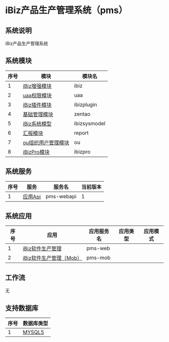 # iBiz产品生产管理系统（pms）
## 系统说明
iBiz产品生产管理系统

## 系统模块
| 序号 | 模块 | 模块名 |
| ---- | ---- | ---- |
| 1 | [iBiz增强模块](module/ibiz) | ibiz |
| 2 | [uaa权限模块](module/uaa) | uaa |
| 3 | [iBiz插件模块](module/ibizplugin) | ibizplugin |
| 4 | [基础管理模块](module/zentao) | zentao |
| 5 | [iBiz系统模型](module/ibizsysmodel) | ibizsysmodel |
| 6 | [汇报模块](module/report) | report |
| 7 | [ou组织用户管理模块](module/ou) | ou |
| 8 | [iBizPro模块](module/ibizpro) | ibizpro |

## 系统服务
| 序号 | 服务 | 服务名 | 当前版本 |
| ---- | ---- | ---- | ---- |
| 1 | [应用Api](service/webapi/webapi_v1) | pms-webapi | 1 |

## 系统应用
| 序号 | 应用 | 应用服务名 | 应用类型 | 应用模式 |
| ---- | ---- | ---- | ---- | ---- |
| 1 | [iBiz软件生产管理](app/web) | pms-web |  |  |
| 2 | [iBiz软件生产管理（Mob）](app/mob) | pms-mob |  |  |

## 工作流
无

## 支持数据库
| 序号 | 数据库类型 |
| ---- | ---- |
| 1 | [MYSQL5](db/MYSQL5) |

